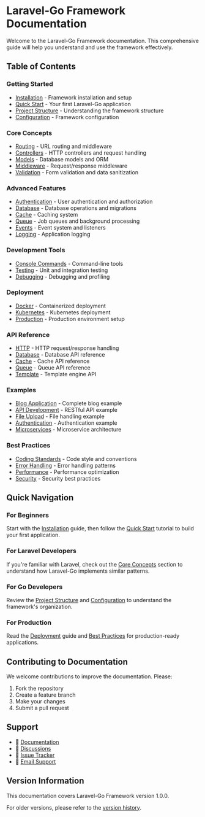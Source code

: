 # Laravel-Go Framework Documentation

Welcome to the Laravel-Go Framework documentation. This comprehensive guide will help you understand and use the framework effectively.

## Table of Contents

### Getting Started

- [Installation](installation.md) - Framework installation and setup
- [Quick Start](quickstart.md) - Your first Laravel-Go application
- [Project Structure](project-structure.md) - Understanding the framework structure
- [Configuration](configuration.md) - Framework configuration

### Core Concepts

- [Routing](routing.md) - URL routing and middleware
- [Controllers](controllers.md) - HTTP controllers and request handling
- [Models](models.md) - Database models and ORM
- [Middleware](middleware.md) - Request/response middleware
- [Validation](validation.md) - Form validation and data sanitization

### Advanced Features

- [Authentication](auth.md) - User authentication and authorization
- [Database](database.md) - Database operations and migrations
- [Cache](cache.md) - Caching system
- [Queue](queue.md) - Job queues and background processing
- [Events](events.md) - Event system and listeners
- [Logging](logging.md) - Application logging

### Development Tools

- [Console Commands](console.md) - Command-line tools
- [Testing](testing.md) - Unit and integration testing
- [Debugging](debugging.md) - Debugging and profiling

### Deployment

- [Docker](deployment/docker.md) - Containerized deployment
- [Kubernetes](deployment/kubernetes.md) - Kubernetes deployment
- [Production](deployment/production.md) - Production environment setup

### API Reference

- [HTTP](api/http.md) - HTTP request/response handling
- [Database](api/database.md) - Database API reference
- [Cache](api/cache.md) - Cache API reference
- [Queue](api/queue.md) - Queue API reference
- [Template](api/template.md) - Template engine API

### Examples

- [Blog Application](examples/blog/README.md) - Complete blog example
- [API Development](examples/api/README.md) - RESTful API example
- [File Upload](examples/file-upload/README.md) - File handling example
- [Authentication](examples/auth/README.md) - Authentication example
- [Microservices](examples/microservices/README.md) - Microservice architecture

### Best Practices

- [Coding Standards](best-practices/coding-standards.md) - Code style and conventions
- [Error Handling](best-practices/error-handling.md) - Error handling patterns
- [Performance](best-practices/performance.md) - Performance optimization
- [Security](best-practices/security.md) - Security best practices

## Quick Navigation

### For Beginners

Start with the [Installation](installation.md) guide, then follow the [Quick Start](quickstart.md) tutorial to build your first application.

### For Laravel Developers

If you're familiar with Laravel, check out the [Core Concepts](routing.md) section to understand how Laravel-Go implements similar patterns.

### For Go Developers

Review the [Project Structure](project-structure.md) and [Configuration](configuration.md) to understand the framework's organization.

### For Production

Read the [Deployment](deployment/production.md) guide and [Best Practices](best-practices/security.md) for production-ready applications.

## Contributing to Documentation

We welcome contributions to improve the documentation. Please:

1. Fork the repository
2. Create a feature branch
3. Make your changes
4. Submit a pull request

## Support

- 📖 [Documentation](https://laravel-go.dev/docs)
- 💬 [Discussions](https://github.com/coien1983/laravel-go/discussions)
- 🐛 [Issue Tracker](https://github.com/coien1983/laravel-go/issues)
- 📧 [Email Support](mailto:support@laravel-go.dev)

## Version Information

This documentation covers Laravel-Go Framework version 1.0.0.

For older versions, please refer to the [version history](https://github.com/coien1983/laravel-go/releases).

